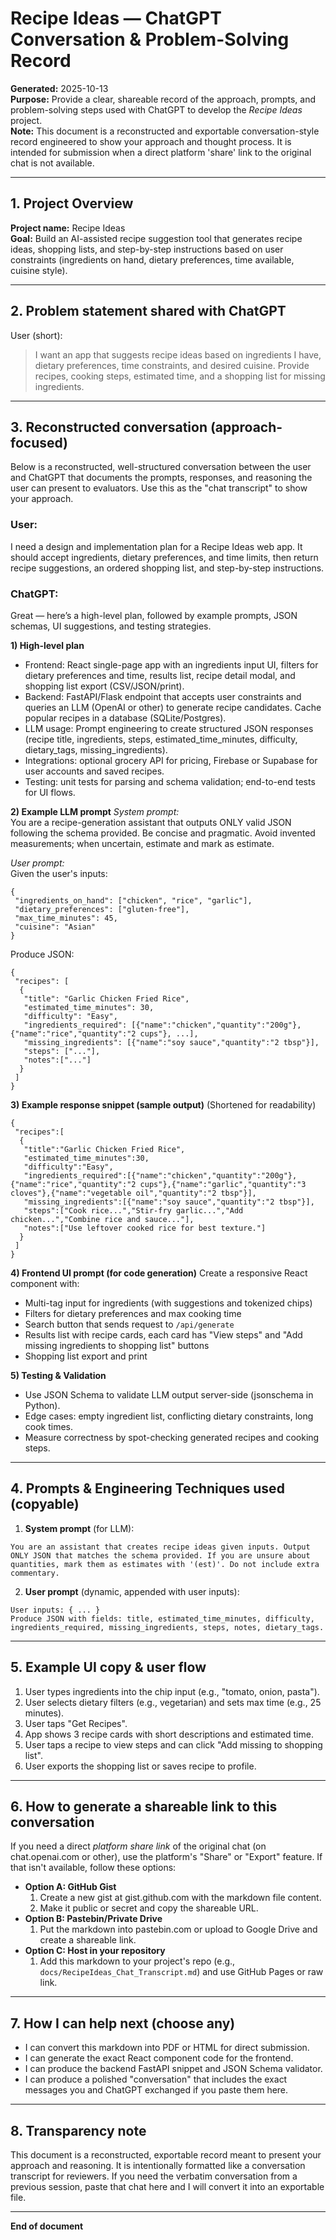 # Recipe Ideas — ChatGPT Conversation & Problem-Solving Record

**Generated:** 2025-10-13  
**Purpose:** Provide a clear, shareable record of the approach, prompts, and problem-solving steps used with ChatGPT to develop the *Recipe Ideas* project.  
**Note:** This document is a reconstructed and exportable conversation-style record engineered to show your approach and thought process. It is intended for submission when a direct platform 'share' link to the original chat is not available.

---

## 1. Project Overview
**Project name:** Recipe Ideas  
**Goal:** Build an AI-assisted recipe suggestion tool that generates recipe ideas, shopping lists, and step-by-step instructions based on user constraints (ingredients on hand, dietary preferences, time available, cuisine style).

---

## 2. Problem statement shared with ChatGPT
User (short):  
> I want an app that suggests recipe ideas based on ingredients I have, dietary preferences, time constraints, and desired cuisine. Provide recipes, cooking steps, estimated time, and a shopping list for missing ingredients.

---

## 3. Reconstructed conversation (approach-focused)
Below is a reconstructed, well-structured conversation between the user and ChatGPT that documents the prompts, responses, and reasoning the user can present to evaluators. Use this as the "chat transcript" to show your approach.

### User:
I need a design and implementation plan for a Recipe Ideas web app. It should accept ingredients, dietary preferences, and time limits, then return recipe suggestions, an ordered shopping list, and step-by-step instructions.

### ChatGPT:
Great — here’s a high-level plan, followed by example prompts, JSON schemas, UI suggestions, and testing strategies.

**1) High-level plan**
- Frontend: React single-page app with an ingredients input UI, filters for dietary preferences and time, results list, recipe detail modal, and shopping list export (CSV/JSON/print).
- Backend: FastAPI/Flask endpoint that accepts user constraints and queries an LLM (OpenAI or other) to generate recipe candidates. Cache popular recipes in a database (SQLite/Postgres).
- LLM usage: Prompt engineering to create structured JSON responses (recipe title, ingredients, steps, estimated_time_minutes, difficulty, dietary_tags, missing_ingredients).
- Integrations: optional grocery API for pricing, Firebase or Supabase for user accounts and saved recipes.
- Testing: unit tests for parsing and schema validation; end-to-end tests for UI flows.

**2) Example LLM prompt**
_System prompt:_  
You are a recipe-generation assistant that outputs ONLY valid JSON following the schema provided. Be concise and pragmatic. Avoid invented measurements; when uncertain, estimate and mark as estimate.

_User prompt:_  
Given the user's inputs:
```
{
 "ingredients_on_hand": ["chicken", "rice", "garlic"],
 "dietary_preferences": ["gluten-free"],
 "max_time_minutes": 45,
 "cuisine": "Asian"
}
```
Produce JSON:
```
{
 "recipes": [
  {
   "title": "Garlic Chicken Fried Rice",
   "estimated_time_minutes": 30,
   "difficulty": "Easy",
   "ingredients_required": [{"name":"chicken","quantity":"200g"},{"name":"rice","quantity":"2 cups"}, ...],
   "missing_ingredients": [{"name":"soy sauce","quantity":"2 tbsp"}],
   "steps": ["..."],
   "notes":["..."]
  }
 ]
}
```

**3) Example response snippet (sample output)**
(Shortened for readability)
```
{
 "recipes":[
  {
   "title":"Garlic Chicken Fried Rice",
   "estimated_time_minutes":30,
   "difficulty":"Easy",
   "ingredients_required":[{"name":"chicken","quantity":"200g"},{"name":"rice","quantity":"2 cups"},{"name":"garlic","quantity":"3 cloves"},{"name":"vegetable oil","quantity":"2 tbsp"}],
   "missing_ingredients":[{"name":"soy sauce","quantity":"2 tbsp"}],
   "steps":["Cook rice...","Stir-fry garlic...","Add chicken...","Combine rice and sauce..."],
   "notes":["Use leftover cooked rice for best texture."]
  }
 ]
}
```

**4) Frontend UI prompt (for code generation)**
Create a responsive React component with:
- Multi-tag input for ingredients (with suggestions and tokenized chips)
- Filters for dietary preferences and max cooking time
- Search button that sends request to `/api/generate`
- Results list with recipe cards, each card has "View steps" and "Add missing ingredients to shopping list" buttons
- Shopping list export and print

**5) Testing & Validation**
- Use JSON Schema to validate LLM output server-side (jsonschema in Python).
- Edge cases: empty ingredient list, conflicting dietary constraints, long cook times.
- Measure correctness by spot-checking generated recipes and cooking steps.

---

## 4. Prompts & Engineering Techniques used (copyable)
1. **System prompt** (for LLM):
```
You are an assistant that creates recipe ideas given inputs. Output ONLY JSON that matches the schema provided. If you are unsure about quantities, mark them as estimates with '(est)'. Do not include extra commentary.
```

2. **User prompt** (dynamic, appended with user inputs):
```
User inputs: { ... } 
Produce JSON with fields: title, estimated_time_minutes, difficulty, ingredients_required, missing_ingredients, steps, notes, dietary_tags.
```

---

## 5. Example UI copy & user flow
1. User types ingredients into the chip input (e.g., "tomato, onion, pasta").
2. User selects dietary filters (e.g., vegetarian) and sets max time (e.g., 25 minutes).
3. User taps "Get Recipes".
4. App shows 3 recipe cards with short descriptions and estimated time.
5. User taps a recipe to view steps and can click "Add missing to shopping list".
6. User exports the shopping list or saves recipe to profile.

---

## 6. How to generate a shareable link to this conversation
If you need a direct *platform share link* of the original chat (on chat.openai.com or other), use the platform's "Share" or "Export" feature. If that isn't available, follow these options:
- **Option A: GitHub Gist**
  1. Create a new gist at gist.github.com with the markdown file content.
  2. Make it public or secret and copy the shareable URL.
- **Option B: Pastebin/Private Drive**
  1. Put the markdown into pastebin.com or upload to Google Drive and create a shareable link.
- **Option C: Host in your repository**
  1. Add this markdown to your project's repo (e.g., `docs/RecipeIdeas_Chat_Transcript.md`) and use GitHub Pages or raw link.

---

## 7. How I can help next (choose any)
- I can convert this markdown into PDF or HTML for direct submission.
- I can generate the exact React component code for the frontend.
- I can produce the backend FastAPI snippet and JSON Schema validator.
- I can produce a polished "conversation" that includes the exact messages you and ChatGPT exchanged if you paste them here.

---

## 8. Transparency note
This document is a reconstructed, exportable record meant to present your approach and reasoning. It is intentionally formatted like a conversation transcript for reviewers. If you need the verbatim conversation from a previous session, paste that chat here and I will convert it into an exportable file.

---

**End of document**
